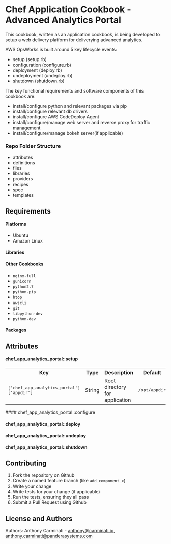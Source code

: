 Chef Application Cookbook - Advanced Analytics Portal
===========================
This cookbook, written as an application cookbook, is being developed to setup a web delivery platform for deliverying advanced analytics.

AWS OpsWorks is built around 5 key lifecycle events:

- setup (setup.rb)
- configuration (configure.rb)
- deployment (deploy.rb)
- undeployment (undeploy.rb)
- shutdown (shutdown.rb)

The key functional requirements and software components of this cookbook are:

- install/configure python and relevant packages via pip
- install/configure relevant db drivers
- install/configure AWS CodeDeploy Agent
- install/configure/manage web server and reverse proxy for traffic management
- install/configure/manage bokeh server(if applicable)

### Repo Folder Structure
- attributes
- definitions
- files
- libraries
- providers
- recipes
- spec
- templates

Requirements
------------
#### Platforms
- Ubuntu
- Amazon Linux

#### Libraries

#### Other Cookbooks
- `nginx-full`
- `gunicorn`
- `python2.7`
- `python-pip`
- `htop`
- `awscli`
- `git`
- `libpython-dev`
- `python-dev`

#### Packages


Attributes
----------
<!--TODO: List parameters here for each recipe.-->
#### chef_app_analytics_portal::setup
<table>
  <tr>
    <th>Key</th>
    <th>Type</th>
    <th>Description</th>
    <th>Default</th>
  </tr>
  <tr>
    <td><tt>['chef_app_analytics_portal']['appdir']</tt></td>
    <td>String</td>
    <td>Root directory for application</td>
    <!--TODO: Add attribute to code-->
    <td><tt>/opt/appdir</tt></td>
  </tr>
</table>
#### chef_app_analytics_portal::configure

#### chef_app_analytics_portal::deploy

#### chef_app_analytics_portal::undeploy

#### chef_app_analytics_portal::shutdown


Contributing
------------
1. Fork the repository on Github
2. Create a named feature branch (like `add_component_x`)
3. Write your change
4. Write tests for your change (if applicable)
5. Run the tests, ensuring they all pass
6. Submit a Pull Request using Github

License and Authors
-------------------
Authors: Anthony Carminati - anthony@carminati.io, anthony.carminati@panderasystems.com
